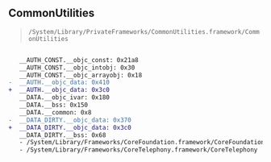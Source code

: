 ## CommonUtilities

> `/System/Library/PrivateFrameworks/CommonUtilities.framework/CommonUtilities`

```diff

   __AUTH_CONST.__objc_const: 0x21a8
   __AUTH_CONST.__objc_intobj: 0x30
   __AUTH_CONST.__objc_arrayobj: 0x18
-  __AUTH.__objc_data: 0x410
+  __AUTH.__objc_data: 0x3c0
   __DATA.__objc_ivar: 0x180
   __DATA.__bss: 0x150
   __DATA.__common: 0x8
-  __DATA_DIRTY.__objc_data: 0x370
+  __DATA_DIRTY.__objc_data: 0x3c0
   __DATA_DIRTY.__bss: 0x68
   - /System/Library/Frameworks/CoreFoundation.framework/CoreFoundation
   - /System/Library/Frameworks/CoreTelephony.framework/CoreTelephony

```
